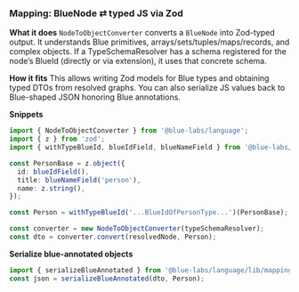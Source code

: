 ### Mapping: BlueNode ⇄ typed JS via Zod

**What it does**
`NodeToObjectConverter` converts a `BlueNode` into Zod-typed output. It understands Blue primitives, arrays/sets/tuples/maps/records, and complex objects. If a TypeSchemaResolver has a schema registered for the node’s BlueId (directly or via extension), it uses that concrete schema.

**How it fits**
This allows writing Zod models for Blue types and obtaining typed DTOs from resolved graphs. You can also serialize JS values back to Blue-shaped JSON honoring Blue annotations.

**Snippets**

```ts
import { NodeToObjectConverter } from '@blue-labs/language';
import { z } from 'zod';
import { withTypeBlueId, blueIdField, blueNameField } from '@blue-labs/language/schema/annotations';

const PersonBase = z.object({
  id: blueIdField(),
  title: blueNameField('person'),
  name: z.string(),
});

const Person = withTypeBlueId('...BlueIdOfPersonType...')(PersonBase);

const converter = new NodeToObjectConverter(typeSchemaResolver);
const dto = converter.convert(resolvedNode, Person);
```

**Serialize blue-annotated objects**

```ts
import { serializeBlueAnnotated } from '@blue-labs/language/lib/mapping/serializeBlueAnnotated';
const json = serializeBlueAnnotated(dto, Person);
```
